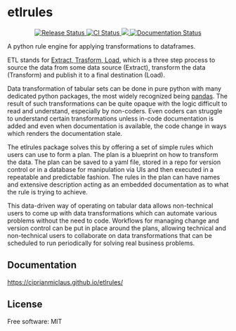 # etlrules


<p align="center">
<a href="https://pypi.python.org/pypi/etlrules">
    <img src="https://img.shields.io/pypi/v/etlrules.svg"
        alt = "Release Status">
</a>

<a href="https://github.com/ciprianmiclaus/etlrules/actions">
    <img src="https://github.com/ciprianmiclaus/etlrules/actions/workflows/python-package.yml/badge.svg?branch=main" alt="CI Status">
</a>

<a href="https://codecov.io/gh/ciprianmiclaus/etlrules" > 
 <img src="https://codecov.io/gh/ciprianmiclaus/etlrules/graph/badge.svg?token=4N0N8XSVZY"/> 
 </a>

<a href="https://ciprianmiclaus.github.io/etlrules/">
    <img src="https://img.shields.io/website/https/ciprianmiclaus.github.io/etlrules/index.html.svg?label=docs&down_message=unavailable&up_message=available" alt="Documentation Status">
</a>

</p>


A python rule engine for applying transformations to dataframes.

ETL stands for [Extract, Trasform, Load](https://en.wikipedia.org/wiki/Extract,_transform,_load), which is a three step
process to source the data from some data source (Extract), transform the data (Transform) and publish it to a final
destination (Load).

Data transformation of tabular sets can be done in pure python with many dedicated python packages, the most widely
recognized being [pandas](https://pandas.pydata.org/). The result of such transformations can be quite opaque with the
logic difficult to read and understand, especially by non-coders. Even coders can struggle to understand certain
transformations unless in-code documentation is added and even when documentation is available, the code change in ways
which renders the documentation stale.

The etlrules package solves this by offering a set of simple rules which users can use to form a plan. The plan is a blueprint
on how to transform the data. The plan can be saved to a yaml file, stored in a repo for version control or in a database for
manipulation via UIs and then executed in a repeatable and predictable fashion. The rules in the plan can have names and
extensive description acting as an embedded documentation as to what the rule is trying to achieve.

This data-driven way of operating on tabular data allows non-technical users to come up with data transformations which can
automate various problems without the need to code. Workflows for managing change and version control can be put in place
around the plans, allowing technical and non-technical users to collaborate on data transformations that can be scheduled to
run periodically for solving real business problems.

## Documentation

<https://ciprianmiclaus.github.io/etlrules/>


## License

Free software: MIT